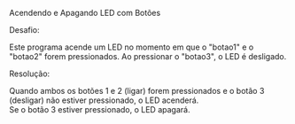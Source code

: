 Acendendo e Apagando LED com Botões

Desafio:

Este programa acende um LED no momento em que o "botao1" e o "botao2" forem pressionados.
Ao pressionar o "botao3", o LED é desligado.

Resolução:

Quando ambos os botões 1 e 2 (ligar) forem pressionados e o botão 3 (desligar) não estiver pressionado, o LED acenderá.   
Se o botão 3 estiver pressionado, o LED apagará.    
